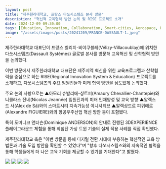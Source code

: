 ```yaml
---
layout: post
title: "제주한라대학교, 프랑스 다쏘시스템즈 본사 방문"
description: "혁신적 교육협력 방안 논의 및 RISE 프로젝트 소개"
date: 2024-12-09 09:30:00
tags: [Education, Innovation, Collaboration, Smart-cities, Aerospace, France]
image: "/assets/images/posts/20241209/FRANCE-DASSAULT-1.jpeg"
---
```


제주한라대학교 대표단이 프랑스 벨리지-비야쿠블레(Vélizy-Villacoublay)에 위치한 다쏘시스템즈(Dassault Systèmes) 글로벌 본사를 방문해 교육혁신 및 산학협력 방안을 논의했다.

이번 방문에서 제주한라대학교 대표단은 제주지역 혁신을 위한 교육프로그램과 산학협력을 중심으로 하는 RISE(Regional Innovation System & Education) 프로젝트를 소개하고, 다쏘시스템즈의 주요 임원진들과 미래 협력 방안을 심도있게 논의했다.

주요 논의 사항으로는 ▲아모리 슈발리에-샹트피(Amaury Chevallier-Chantepie)와 니콜라스 잔네(Nicolas Jeannée) 임원진과의 미래 인재양성 및 교육 방향 ▲알렉스 드 사(Alex de Sá)와의 스마트시티 지속가능성 이니셔티브 ▲알렉상드르 피귀에르(Alexandre FIGUIERE)와의 항공우주산업 혁신 방안 등이 포함됐다.

특히 도미니크 앤더슨(Dominique ANDERSON)의 안내로 진행된 3DEXPERIENCE 플레이그라운드 체험을 통해 최첨단 가상 트윈 기술의 실제 적용 사례를 직접 확인했다.

제주한라대학교 측은 "이번 방문을 통해 디지털 전환 시대에 부응하는 혁신적인 교육 방법론과 기술 도입 방안을 확인할 수 있었다"며 "향후 다쏘시스템즈와의 지속적인 협력을 통해 학생들에게 더 나은 교육 기회를 제공할 수 있기를 기대한다"고 밝혔다.

<div class="gallery-box">
  <div class="gallery">
    <img src="/assets/images/posts/20241209/FRANCE-DASSAULT-2.jpeg" loading="lazy">
    <img src="/assets/images/posts/20241209/FRANCE-DASSAULT-3.jpeg" loading="lazy">
    <img src="/assets/images/posts/20241209/FRANCE-DASSAULT-4.jpeg" loading="lazy">
    <img src="/assets/images/posts/20241209/FRANCE-DASSAULT-5.jpeg" loading="lazy">
  </div>
</div>
